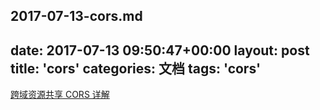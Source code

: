 2017-07-13-cors.md
---
date: 2017-07-13 09:50:47+00:00
layout: post
title: 'cors'
categories: 文档
tags:  'cors'
---

[跨域资源共享 CORS 详解](http://www.ruanyifeng.com/blog/2016/04/cors.html)